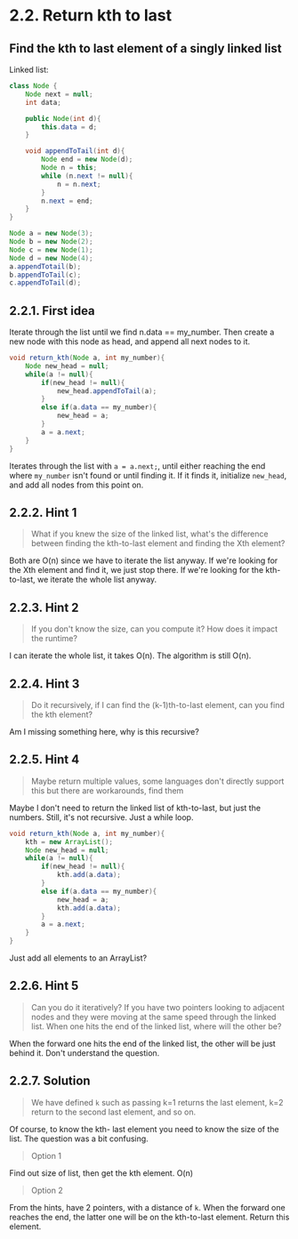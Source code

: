 # 2.2. Return kth to last

## Find the kth to last element of a singly linked list

Linked list:

```java
class Node {
    Node next = null;
    int data;

    public Node(int d){
        this.data = d;
    }

    void appendToTail(int d){
        Node end = new Node(d);
        Node n = this;
        while (n.next != null){
            n = n.next;
        }
        n.next = end;
    }
}

Node a = new Node(3);
Node b = new Node(2);
Node c = new Node(1);
Node d = new Node(4);
a.appendTotail(b);
b.appendToTail(c);
c.appendToTail(d);
```

## 2.2.1. First idea

Iterate through the list until we find n.data == my_number. Then create a new node with this node as head, and append all next nodes to it.

```java
void return_kth(Node a, int my_number){
    Node new_head = null;
    while(a != null){
        if(new_head != null){
            new_head.appendToTail(a);
        }
        else if(a.data == my_number){
            new_head = a;
        }
        a = a.next;
    }
}
```

Iterates through the list with `a = a.next;`, until either reaching the end where `my_number` isn't found or until finding it. If it finds it, initialize `new_head`, and add all nodes from this point on.

## 2.2.2. Hint 1

> What if you knew the size of the linked list, what's the difference between finding the kth-to-last element and finding the Xth element?

Both are O(n) since we have to iterate the list anyway. If we're looking for the Xth element and find it, we just stop there. If we're looking for the kth-to-last, we iterate the whole list anyway.

## 2.2.3. Hint 2

> If you don't know the size, can you compute it? How does it impact the runtime?

I can iterate the whole list, it takes O(n). The algorithm is still O(n).

## 2.2.4. Hint 3

> Do it recursively, if I can find the (k-1)th-to-last element, can you find the kth element?

Am I missing something here, why is this recursive?

## 2.2.5. Hint 4

> Maybe return multiple values, some languages don't directly support this but there are workarounds, find them

Maybe I don't need to return the linked list of kth-to-last, but just the numbers. Still, it's not recursive. Just a while loop.

```java
void return_kth(Node a, int my_number){
    kth = new ArrayList();
    Node new_head = null;
    while(a != null){
        if(new_head != null){
            kth.add(a.data);
        }
        else if(a.data == my_number){
            new_head = a;
            kth.add(a.data);
        }
        a = a.next;
    }
}
```

Just add all elements to an ArrayList?

## 2.2.6. Hint 5

> Can you do it iteratively? If you have two pointers looking to adjacent nodes and they were moving at the same speed through the linked list. When one hits the end of the linked list, where will the other be?

When the forward one hits the end of the linked list, the other will be just behind it. Don't understand the question.

## 2.2.7. Solution

> We have defined `k` such as passing k=1 returns the last element, k=2 return to the second last element, and so on.

Of course, to know the kth- last element you need to know the size of the list. The question was a bit confusing.

> Option 1

Find out size of list, then get the kth element. O(n)

> Option 2

From the hints, have 2 pointers, with a distance of `k`. When the forward one reaches the end, the latter one will be on the kth-to-last element. Return this element.
